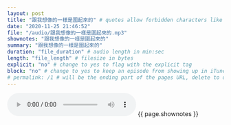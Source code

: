 ```yaml
---
layout: post
title: "跟我想像的一樣是圍起來的" # quotes allow forbidden characters like the colon
date: "2020-11-25 21:46:52"
file: "/audio/跟我想像的一樣是圍起來的.mp3"
shownotes: "跟我想像的一樣是圍起來的"
summary: "跟我想像的一樣是圍起來的"
duration: "file_duration" # audio length in min:sec
length: "file_length" # filesize in bytes
explicit: "no" # change to yes to flag with the explicit tag
block: "no" # change to yes to keep an episode from showing up in iTunes
# permalink: /1 # will be the ending part of the pages URL, delete to default to the title
---
```


<audio controls>
<source src="{{site.url}}{{site.baseurl}}{{ page.file }}" type="audio/x-mp3">
Your browser does not support the audio element.
</audio>
{{ page.shownotes }}
